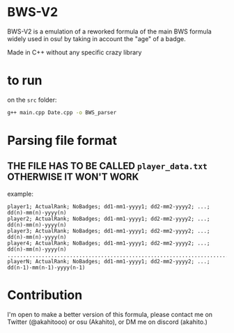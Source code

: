 # BWS-V2
BWS-V2 is a emulation of a reworked formula of the main BWS formula widely used in osu! by taking in account the "age" of a badge.

Made in C++ without any specific crazy library

# to run
on the `src` folder:
```bash
g++ main.cpp Date.cpp -o BWS_parser
```
# Parsing file format

## THE FILE HAS TO BE CALLED `player_data.txt` OTHERWISE IT WON'T WORK
example:
```
player1; ActualRank; NoBadges; dd1-mm1-yyyy1; dd2-mm2-yyyy2; ...; dd(n)-mm(n)-yyyy(n)
player2; ActualRank; NoBadges; dd1-mm1-yyyy1; dd2-mm2-yyyy2; ...; dd(n)-mm(n)-yyyy(n)
player3; ActualRank; NoBadges; dd1-mm1-yyyy1; dd2-mm2-yyyy2; ...; dd(n)-mm(n)-yyyy(n)
player4; ActualRank; NoBadges; dd1-mm1-yyyy1; dd2-mm2-yyyy2; ...; dd(n)-mm(n)-yyyy(n)
...........................................................................................
playerN; ActualRank; NoBadges; dd1-mm1-yyyy1; dd2-mm2-yyyy2; ...; dd(n-1)-mm(n-1)-yyyy(n-1)
```

# Contribution
I'm open to make a better version of this formula, please contact me on Twitter (@akahitooo) or osu (Akahito), or DM me on discord (akahito.)
